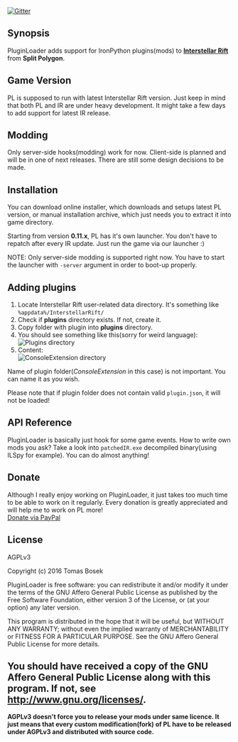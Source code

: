 [![Gitter](https://img.shields.io/gitter/room/nwjs/nw.js.svg?style=flat-square)](https://gitter.im/IR-Plugin-Loader)

## Synopsis

PluginLoader adds support for IronPython plugins(mods) to [**Interstellar Rift**](http://interstellarrift.com/) from **Split Polygon**.

## Game Version

PL is supposed to run with latest Interstellar Rift version. Just keep in mind that both PL and IR are under heavy development. It might take a few days to add support for latest IR release.

## Modding

Only server-side hooks(modding) work for now. Client-side is planned and will be in one of next releases. There are still some design decisions to be made.

## Installation

You can download online installer, which downloads and setups latest PL version, or manual installation archive, which just needs you to extract it into game directory.

Starting from version **0.11.x**, PL has it's own launcher. You don't have to repatch after every IR update. Just run the game via our launcher :)

NOTE: Only server-side modding is supported right now. You have to start the launcher with `-server` argument in order to boot-up properly.


## Adding plugins

1. Locate Interstellar Rift user-related data directory. It's something like `%appdata%/InterstellarRift/`  
2. Check if **plugins** directory exists. If not, create it.
3. Copy folder with plugin into **plugins** directory.
4. You should see something like this(sorry for weird language):  
![Plugins directory](http://i.imgur.com/0YDImc4.png)
5. Content:  
![ConsoleExtension directory](http://i.imgur.com/500oLcE.png)

Name of plugin folder(*ConsoleExtension* in this case) is not important. You can name it as you wish.

Please note that if plugin folder does not contain valid `plugin.json`, it will not be loaded!

## API Reference

PluginLoader is basically just hook for some game events. How to write own mods you ask? Take a look into `patchedIR.exe` decompiled binary(using ILSpy for example). You can do almost anything!

## Donate

Although I really enjoy working on PluginLoader, it just takes too much time to be able to work on it regularly. Every donation is greatly appreciated and will help me to work on PL more!  
[Donate via PayPal](http://bit.ly/1rtm7Ac)

## License

AGPLv3

Copyright (c) 2016 Tomas Bosek

PluginLoader is free software: you can redistribute it and/or modify
it under the terms of the GNU Affero General Public License as
published by the Free Software Foundation, either version 3 of the
License, or (at your option) any later version.

This program is distributed in the hope that it will be useful,
but WITHOUT ANY WARRANTY; without even the implied warranty of
MERCHANTABILITY or FITNESS FOR A PARTICULAR PURPOSE.  See the
GNU Affero General Public License for more details.

You should have received a copy of the GNU Affero General Public License
along with this program. If not, see <http://www.gnu.org/licenses/>.  
---
**AGPLv3 doesn't force you to release your mods under same licence. It just means that every custom modification(fork) of PL have to be released under AGPLv3 and distributed with source code.**
